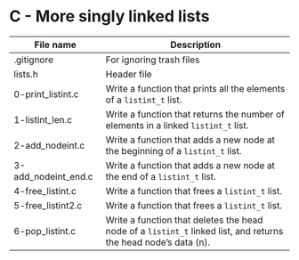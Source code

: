 # C - More singly linked lists

| File name           | Description                                                                                                     |
| ------------------- | --------------------------------------------------------------------------------------------------------------- |
| .gitignore          | For ignoring trash files                                                                                        |
| lists.h             | Header file                                                                                                     |
| 0-print_listint.c   | Write a function that prints all the elements of a `listint_t` list.                                            |
| 1-listint_len.c     | Write a function that returns the number of elements in a linked `listint_t` list.                              |
| 2-add_nodeint.c     | Write a function that adds a new node at the beginning of a `listint_t` list.                                   |
| 3-add_nodeint_end.c | Write a function that adds a new node at the end of a `listint_t` list.                                         |
| 4-free_listint.c    | Write a function that frees a `listint_t` list.                                                                 |
| 5-free_listint2.c   | Write a function that frees a `listint_t` list.                                                                 |
| 6-pop_listint.c     | Write a function that deletes the head node of a `listint_t` linked list, and returns the head node’s data (n). |
